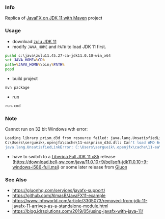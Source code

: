 ### Info


Replica of [JavaFX on JDK 11 with Maven](https://github.com/mhrimaz/javafx11-demo) project

### Usage

* download [zulu JDK 11](https://www.azul.com/downloads/zulu-community/?package=jdk)
* modify `JAVA_HOME` and `PATH` to load JDK 11 first.
```cmd
pushd c:\java\zulu11.45.27-ca-jdk11.0.10-win_x64
set JAVA_HOME=%CD%
path=%JAVA_HOME%\bin;%PATH%
popd
```
* build project
```sh
mvn package
```
* run
```cmd
run.cmd
```
### Note

Cannot run on 32 bit Windows wth error:
```sh
Loading library prism_d3d from resource failed: java.lang.UnsatisfiedLinkError:
C:\Users\sergueik\.openjfx\cache\11-ea\prism_d3d.dll: Can't load AMD 64-bit .dll on a IA 32-bit platform
java.lang.UnsatisfiedLinkError: C:\Users\sergueik\.openjfx\cache\11-ea\prism_d3d.dll: Can't load AMD 64-bit .dll on a IA 32-bit platform at java.base/java.lang.ClassLoader$NativeLibrary.load0(Native Method)
```
- have to switch to a [Liberica Full JDK 11 x85](https://bell-sw.com/pages/downloads/) release (https://download.bell-sw.com/java/11.0.10+9/bellsoft-jdk11.0.10+9-windows-i586-full.msi) or some later release from [Gluon](https://gluonhq.com/products/javafx/)

### See Also

  * https://gluonhq.com/services/javafx-support/
  * https://github.com/AlmasB/JavaFX11-example
  * https://www.infoworld.com/article/3305073/removed-from-jdk-11-javafx-11-arrives-as-a-standalone-module.html
  * https://blog.idrsolutions.com/2019/05/using-javafx-with-java-11/
